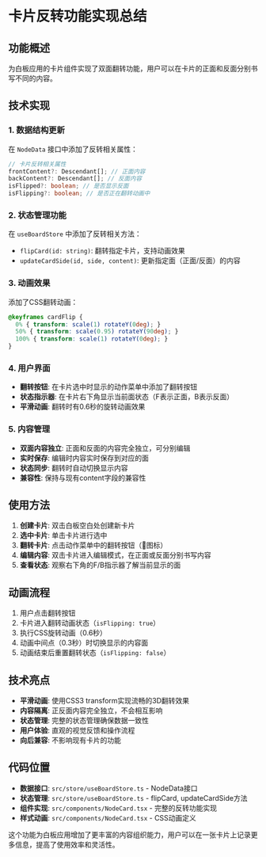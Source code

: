 # 卡片反转功能实现总结

## 功能概述
为白板应用的卡片组件实现了双面翻转功能，用户可以在卡片的正面和反面分别书写不同的内容。

## 技术实现

### 1. 数据结构更新
在 `NodeData` 接口中添加了反转相关属性：
```typescript
// 卡片反转相关属性
frontContent?: Descendant[]; // 正面内容
backContent?: Descendant[]; // 反面内容
isFlipped?: boolean; // 是否显示反面
isFlipping?: boolean; // 是否正在翻转动画中
```

### 2. 状态管理功能
在 `useBoardStore` 中添加了反转相关方法：
- `flipCard(id: string)`: 翻转指定卡片，支持动画效果
- `updateCardSide(id, side, content)`: 更新指定面（正面/反面）的内容

### 3. 动画效果
添加了CSS翻转动画：
```css
@keyframes cardFlip {
  0% { transform: scale(1) rotateY(0deg); }
  50% { transform: scale(0.95) rotateY(90deg); }
  100% { transform: scale(1) rotateY(0deg); }
}
```

### 4. 用户界面
- **翻转按钮**: 在卡片选中时显示的动作菜单中添加了翻转按钮
- **状态指示器**: 在卡片右下角显示当前面状态（F表示正面，B表示反面）
- **平滑动画**: 翻转时有0.6秒的旋转动画效果

### 5. 内容管理
- **双面内容独立**: 正面和反面的内容完全独立，可分别编辑
- **实时保存**: 编辑时内容实时保存到对应的面
- **状态同步**: 翻转时自动切换显示内容
- **兼容性**: 保持与现有content字段的兼容性

## 使用方法

1. **创建卡片**: 双击白板空白处创建新卡片
2. **选中卡片**: 单击卡片进行选中
3. **翻转卡片**: 点击动作菜单中的翻转按钮（🔄图标）
4. **编辑内容**: 双击卡片进入编辑模式，在正面或反面分别书写内容
5. **查看状态**: 观察右下角的F/B指示器了解当前显示的面

## 动画流程

1. 用户点击翻转按钮
2. 卡片进入翻转动画状态（`isFlipping: true`）
3. 执行CSS旋转动画（0.6秒）
4. 动画中间点（0.3秒）时切换显示的内容面
5. 动画结束后重置翻转状态（`isFlipping: false`）

## 技术亮点

- **平滑动画**: 使用CSS3 transform实现流畅的3D翻转效果
- **内容隔离**: 正反面内容完全独立，不会相互影响
- **状态管理**: 完整的状态管理确保数据一致性
- **用户体验**: 直观的视觉反馈和操作流程
- **向后兼容**: 不影响现有卡片的功能

## 代码位置

- **数据接口**: `src/store/useBoardStore.ts` - NodeData接口
- **状态管理**: `src/store/useBoardStore.ts` - flipCard, updateCardSide方法
- **组件实现**: `src/components/NodeCard.tsx` - 完整的反转功能实现
- **样式动画**: `src/components/NodeCard.tsx` - CSS动画定义

这个功能为白板应用增加了更丰富的内容组织能力，用户可以在一张卡片上记录更多信息，提高了使用效率和灵活性。 